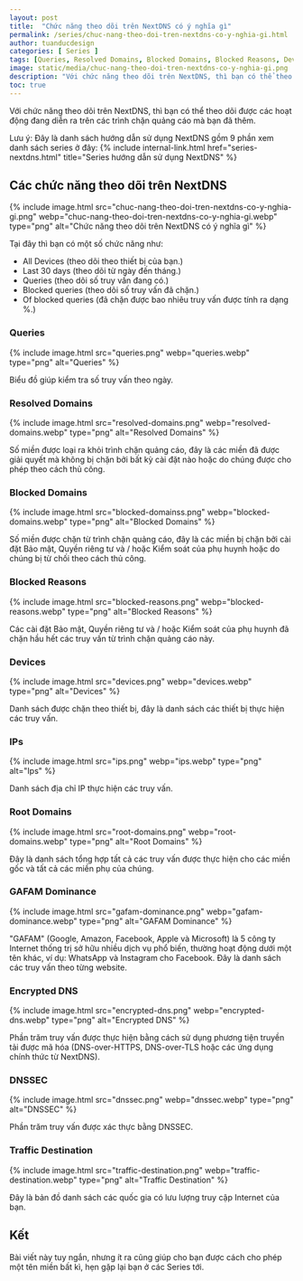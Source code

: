 ```yaml
---
layout: post
title:  "Chức năng theo dõi trên NextDNS có ý nghĩa gì"
permalink: /series/chuc-nang-theo-doi-tren-nextdns-co-y-nghia-gi.html
author: tuanducdesign
categories: [ Series ]
tags: [Queries, Resolved Domains, Blocked Domains, Blocked Reasons, Devices, IPs, Root Domains, GAFAM Dominance, Encrypted DNS, Traffic Destination, NextDNS]
image: static/media/chuc-nang-theo-doi-tren-nextdns-co-y-nghia-gi.png
description: "Với chức năng theo dõi trên NextDNS, thì bạn có thể theo dõi được các hoạt động đang diễn ra trên các trình chặn quảng cáo mà bạn đã thêm."
toc: true
---
```


Với chức năng theo dõi trên NextDNS, thì bạn có thể theo dõi được các hoạt động đang diễn ra trên các trình chặn quảng cáo mà bạn đã thêm.

Lưu ý: Đây là danh sách hướng dẫn sử dụng NextDNS gồm 9 phần xem danh sách series ở đây: {% include internal-link.html href="series-nextdns.html" title="Series hướng dẫn sử dụng NextDNS" %}

## Các chức năng theo dõi trên NextDNS

{% include image.html src="chuc-nang-theo-doi-tren-nextdns-co-y-nghia-gi.png" webp="chuc-nang-theo-doi-tren-nextdns-co-y-nghia-gi.webp" type="png" alt="Chức năng theo dõi trên NextDNS có ý nghĩa gì" %}

Tại đây thì bạn có một số chức năng như:

- All Devices (theo dõi theo thiết bị của bạn.)
- Last 30 days (theo dõi từ ngày đến tháng.)
- Queries (theo dõi số truy vấn đang có.)
- Blocked queries (theo dõi số truy vấn đã chặn.)
- Of blocked queries (đã chặn được bao nhiêu truy vấn được tính ra dạng %.)

### Queries

{% include image.html src="queries.png" webp="queries.webp" type="png" alt="Queries" %}

Biểu đồ giúp kiểm tra số truy vấn theo ngày.

### Resolved Domains

{% include image.html src="resolved-domains.png" webp="resolved-domains.webp" type="png" alt="Resolved Domains" %}

Số miền được loại ra khỏi trình chặn quảng cáo, đây là các miền đã được giải quyết mà không bị chặn bởi bất kỳ cài đặt nào hoặc do chúng được cho phép theo cách thủ công.

### Blocked Domains

{% include image.html src="blocked-domainss.png" webp="blocked-domains.webp" type="png" alt="Blocked Domains" %}

Số miền được chặn từ trình chặn quảng cáo, đây là các miền bị chặn bởi cài đặt Bảo mật, Quyền riêng tư và / hoặc Kiểm soát của phụ huynh hoặc do chúng bị từ chối theo cách thủ công.

### Blocked Reasons

{% include image.html src="blocked-reasons.png" webp="blocked-reasons.webp" type="png" alt="Blocked Reasons" %}

Các cài đặt Bảo mật, Quyền riêng tư và / hoặc Kiểm soát của phụ huynh đã chặn hầu hết các truy vấn từ trình chặn quảng cáo này.

### Devices

{% include image.html src="devices.png" webp="devices.webp" type="png" alt="Devices" %}

Danh sách được chặn theo thiết bị, đây là danh sách các thiết bị thực hiện các truy vấn.

### IPs

{% include image.html src="ips.png" webp="ips.webp" type="png" alt="Ips" %}

Danh sách địa chỉ IP thực hiện các truy vấn.

### Root Domains

{% include image.html src="root-domains.png" webp="root-domains.webp" type="png" alt="Root Domains" %}

Đây là danh sách tổng hợp tất cả các truy vấn được thực hiện cho các miền gốc và tất cả các miền phụ của chúng.

### GAFAM Dominance

{% include image.html src="gafam-dominance.png" webp="gafam-dominance.webp" type="png" alt="GAFAM Dominance" %}

"GAFAM" (Google, Amazon, Facebook, Apple và Microsoft) là 5 công ty Internet thống trị sở hữu nhiều dịch vụ phổ biến, thường hoạt động dưới một tên khác, ví dụ: WhatsApp và Instagram cho Facebook. Đây là danh sách các truy vấn theo từng website.

### Encrypted DNS

{% include image.html src="encrypted-dns.png" webp="encrypted-dns.webp" type="png" alt="Encrypted DNS" %}

Phần trăm truy vấn được thực hiện bằng cách sử dụng phương tiện truyền tải được mã hóa (DNS-over-HTTPS, DNS-over-TLS hoặc các ứng dụng chính thức từ NextDNS).

### DNSSEC

{% include image.html src="dnssec.png" webp="dnssec.webp" type="png" alt="DNSSEC" %}

Phần trăm truy vấn được xác thực bằng DNSSEC.

### Traffic Destination

{% include image.html src="traffic-destination.png" webp="traffic-destination.webp" type="png" alt="Traffic Destination" %}

Đây là bản đồ danh sách các quốc gia có lưu lượng truy cập Internet của bạn.

## Kết

Bài viết này tuy ngắn, nhưng ít ra cũng giúp cho bạn được cách cho phép một tên miền bất kì, hẹn gặp lại bạn ở các Series tới.
